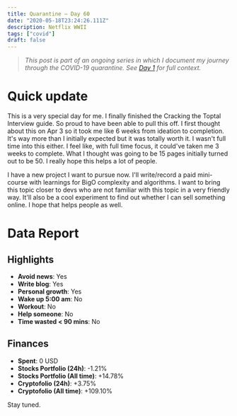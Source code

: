 ```yaml
---
title: Quarantine — Day 60
date: "2020-05-18T23:24:26.111Z"
description: Netflix WWII
tags: ["covid"]
draft: false
---
```


> *This post is part of an ongoing series in which I document my journey through the COVID-19 quarantine. See [Day 1](/quarantine/quarantine-day-1) for full context.*

<div class="divider"></div>

# Quick update

This is a very special day for me. I finally finished the Cracking the Toptal Interview guide. So proud to have been able to pull this off. I first thought about this on Apr 3 so it took me like 6 weeks from ideation to completion. It's way more than I initially expected but it was totally worth it. I wasn't full time into this either. I feel like, with full time focus, it could've taken me 3 weeks to complete. What I thought was going to be 15 pages initially turned out to be 50. I really hope this helps a lot of people.

I have a new project I want to pursue now. I'll write/record a paid mini-course with learnings for BigO complexity and algorithms. I want to bring this topic closer to devs who are not familiar with this topic in a very friendly way. It'll also be a cool experiment to find out whether I can sell something online. I hope that helps people as well.

<div class="divider"></div>

# Data Report

## Highlights

* **Avoid news**: Yes
* **Write blog**: Yes
* **Personal growth**: Yes
* **Wake up 5:00 am**: No
* **Workout**: No
* **Help someone**: No
* **Time wasted < 90 mins**: No

## Finances

* **Spent**: 0 USD
* **Stocks Portfolio (24h)**: -1.21%
* **Stocks Portfolio (All time)**: +14.78%
* **Cryptofolio (24h)**: +3.75%
* **Cryptofolio (All time)**: +109.10%

<div class="divider"></div>

Stay tuned.
